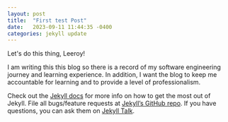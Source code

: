 ```yaml
---
layout: post
title:  "First test Post"
date:   2023-09-11 11:44:35 -0400
categories: jekyll update
---
```


Let's do this thing, Leeroy!

I am writing this this blog so there is a record of my software engineering journey and learning experience. In addition, I want the blog to keep me accountable for learning and to provide a level of professionalism.

Check out the [Jekyll docs][jekyll-docs] for more info on how to get the most out of Jekyll. File all bugs/feature requests at [Jekyll’s GitHub repo][jekyll-gh]. If you have questions, you can ask them on [Jekyll Talk][jekyll-talk].

[jekyll-docs]: https://jekyllrb.com/docs/home
[jekyll-gh]:   https://github.com/jekyll/jekyll
[jekyll-talk]: https://talk.jekyllrb.com/


